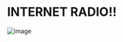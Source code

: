 # INTERNET RADIO!!
![image](https://github.com/user-attachments/assets/ca964e2a-1145-4759-8c4e-bf862a5b99ca)
